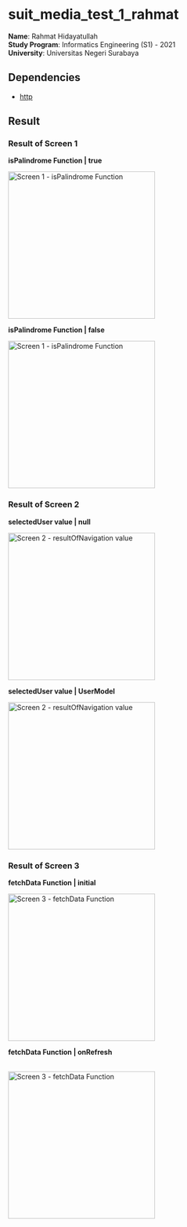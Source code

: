 # suit_media_test_1_rahmat

**Name**: Rahmat Hidayatullah  
**Study Program**: Informatics Engineering (S1) - 2021  
**University**: Universitas Negeri Surabaya

## Dependencies

- [http](https://pub.dev/packages/http)

## Result

### Result of Screen 1

**isPalindrome Function | true**
<br/>

<div style="display: flex; flex-wrap: wrap;">
  <img src="https://github.com/erhahahaa/suit-media-test/blob/main/suit_media_test_1_rahmat/result/screen-1-isPalindrome_true.jpg" alt="Screen 1 - isPalindrome Function" width="300" />
</div>

**isPalindrome Function | false**
<br/>
<div style="display: flex; flex-wrap: wrap;">
  <img src="https://github.com/erhahahaa/suit-media-test/blob/main/suit_media_test_1_rahmat/result/screen-2-isPalindrome-false.jpg" alt="Screen 1 - isPalindrome Function" width="300" />
</div>

### Result of Screen 2

**selectedUser value | null**
<br/>

<div style="display: flex; flex-wrap: wrap;">
  <img src="https://github.com/erhahahaa/suit-media-test/blob/main/suit_media_test_1_rahmat/result/screen-2-selectedUser-null.jpg" alt="Screen 2 - resultOfNavigation value" width="300" />
</div>

**selectedUser value | UserModel**
<br/>

<div style="display: flex; flex-wrap: wrap;">
  <img src="https://github.com/erhahahaa/suit-media-test/blob/main/suit_media_test_1_rahmat/result/screen-2-resultOfNavigation-UserModel.jpg" alt="Screen 2 - resultOfNavigation value" width="300" />
</div>

### Result of Screen 3

**fetchData Function | initial**
<br/>

<div style="display: flex; flex-wrap: wrap;">
  <img src="https://github.com/erhahahaa/suit-media-test/blob/main/suit_media_test_1_rahmat/result/screen-3-fetchData-initial.jpg" alt="Screen 3 - fetchData Function" width="300" />
</div>

**fetchData Function | onRefresh**

<br/>
<div style="display: flex; flex-wrap: wrap;">
  <img src="https://github.com/erhahahaa/suit-media-test/blob/main/suit_media_test_1_rahmat/result/screen-3-fetchData-onRefresh.jpg" alt="Screen 3 - fetchData Function" width="300" />
</div>
